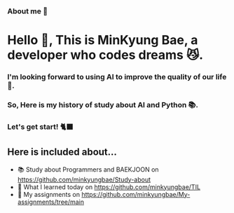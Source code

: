 ### About me 🐾

<h1 align="left"> Hello 👋, This is MinKyung Bae, a developer who codes dreams 😼.</h1>
<h3 align="left"> I'm looking forward to using AI to improve the quality of our life 🤖.</h3>
<h3 align="left"> So, Here is my history of study about AI and Python 📚.</h3>
<h3 align="left"> Let's get start! 🐈‍⬛</h3>

## Here is included about...
- 📚 Study about Programmers and BAEKJOON on https://github.com/minkyungbae/Study-about
- 📝 What I learned today on https://github.com/minkyungbae/TIL
- 🧐 My assignments on https://github.com/minkyungbae/My-assignments/tree/main
